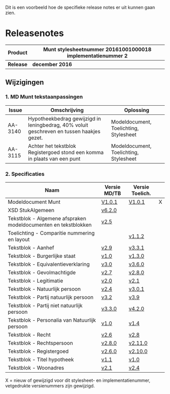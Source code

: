 Dit is een voorbeeld hoe de specifieke release notes er uit kunnen gaan zien.
# Releasenotes


| **Product** | **Munt stylesheetnummer 20161001000018  implementatienummer 2** |
| ---------- | ------------- |
| **Release** | **december 2016** |


## Wijzigingen

### 1. MD Munt tekstaanpassingen

| **Issue** | **Omschrijving** | **Oplossing** |
| --- | --- | --- |
| AA-3140 | Hypotheekbedrag gewijzigd in leningbedrag, 40% voluit geschreven en tussen haakjes gezet. | Modeldocument, Toelichting, Stylesheet |
| AA-3115 | Achter het tekstblok Registergoed stond een komma in plaats van een punt | Modeldocument, Toelichting, Stylesheet |


### 2. Specificaties
| Naam| Versie MD/TB| Versie Toelich.|   |
| --- | --- | --- | --- |
Modeldocument Munt| [V1.0.1](/modeldocumenten/18.%20Hypotheek%20Munt/20161001000018/Modeldocument%20Munt%20v1.0.1.docx)| [V1.0.1](/modeldocumenten/18.%20Hypotheek%20Munt/20161001000018/Toelichting%20modeldocument%20Munt%20hypotheek%20v1.0.1.docx)| X |
XSD StukAlgemeen| [v6.2.0]()| []()|   |
Tekstblok - Algemene afspraken modeldocumenten en tekstblokken | [v2.5](/tekstblokken/Tekstblok%20-%20Algemene%20afspraken%20modeldocumenten%20en%20tekstblokken%20v2.5.docx)| []()|   |
Toelichting - Comparitie nummering en layout | []()| [v1.1.2](/tekstblokken/Toelichting%20-%20Comparitie%20nummering%20en%20layout%20v1.1.2.docx)|   |
Tekstblok - Aanhef | [v2.9](/tekstblokken/Tekstblok%20-%20Aanhef%20v2.9.docx)| [v3.3.1](/tekstblokken/Toelichting%20Tekstblok%20-%20Aanhef%202.9%20-%20v3.3.1.docx)|   |
Tekstblok - Burgerlijke staat | [v1.0](/tekstblokken/Tekstblok%20-%20Burgerlijke%20staat%20v1.0.docx)| [v1.3.0](/tekstblokken/Toelichting%20Tekstblok%20-%20Burgerlijke%20staat%201.0%20-%20v1.3.docx)|   |
Tekstblok - Equivalentieverklaring | [v3.0](/master/tekstblokken/Tekstblok%20-%20Equivalentieverklaring%20v3.0.docx)| [v3.6.0](/tekstblokken/Toelichting%20Tekstblok%20-%20Equivalentieverklaring%203.0%20-%20v3.6.0.docx)|   |
Tekstblok - Gevolmachtigde | [v2.7](/tekstblokken/Tekstblok%20-%20Gevolmachtigde%20v2.7.docx)| [v2.8.0](/tekstblokken/Toelichting%20Tekstblok%20-%20Gevolmachtigde%202.7%20-%20v2.8.0.docx)|   |
Tekstblok - Legitimatie | [v2.0](/tekstblokken/Tekstblok%20-%20Legitimatie%20v2.0.docx)| [v2.1](/tekstblokken/Toelichting%20Tekstblok%20-%20Legitimatie%202.0%20-%20v2.1.docx)|   |
Tekstblok - Natuurlijk persoon | [v2.4](/tekstblokken/Tekstblok%20-%20Natuurlijk%20persoon%20v2.4.docx)| [v3.0.1](/tekstblokken/Toelichting%20Tekstblok%20-%20Natuurlijk%20persoon%202.4%20-%20v3.0.1.docx)|   |
Tekstblok - Partij natuurlijk persoon | [v3.2](/tekstblokken/Tekstblok%20-%20Partij%20natuurlijk%20persoon%20v3.2.docx)| [v3.9](/tekstblokken/Toelichting%20Tekstblok%20-%20Partij%20natuurlijk%20persoon%203.2%20-%20v3.9.docx)|   |
Tekstblok - Partij niet natuurlijk persoon | [v3.3.0](/tekstblokken/Tekstblok%20-%20Partij%20niet%20natuurlijk%20persoon%20v3.3.0.docx)| [v4.2.0](/tekstblokken/Toelichting%20Tekstblok%20-%20Partij%20niet%20natuurlijk%20persoon%203.3.0%20-%20v4.2.0.docx)|   |
Tekstblok - Personalia van Natuurlijk persoon | [v1.0](/tekstblokken/Tekstblok%20-%20Personalia%20van%20Natuurlijk%20persoon%20v1.0.docx)| [v1.4](/master/tekstblokken/Toelichting%20Tekstblok%20-%20Personalia%20van%20Natuurlijk%20persoon%201.0%20-%20v1.4.docx)|   |
Tekstblok - Recht | [v2.6](/tekstblokken/Tekstblok%20-%20Recht%20v2.6.docx)| [v2.8](/tekstblokken/Toelichting%20Tekstblok%20-%20Recht%202.6%20-%20v2.8.docx)|   |
Tekstblok - Rechtspersoon | [v2.8.0](/tekstblokken/Tekstblok%20-%20Rechtspersoon%20v2.8.0.docx)| [v2.11.0](/tekstblokken/Toelichting%20Tekstblok%20-%20Rechtspersoon%202.8.0%20-%20v2.11.0.docx)|   |
Tekstblok - Registergoed | [v2.6.0](/tekstblokken/Tekstblok%20-%20Registergoed%20v2.6.0.docx)| [v2.10.0](/tekstblokken/Toelichting%20Tekstblok%20-%20Registergoed%202.6.0%20-%20v2.10.0.docx)|   |
Tekstblok - Titel hypotheek | [v1.1](/tekstblokken/Tekstblok%20-%20Titel%20hypotheek%20v1.1.docx)| [v1.0](/tekstblokken/Toelichting%20Tekstblok%20-%20Titel%20Hypotheekakten%201.1%20-%20v1.0.docx)|   |
Tekstblok - Woonadres | [v2.1](/tekstblokken/Tekstblok%20-%20Woonadres%20v2.1.docx)| [v2.4](/tekstblokken/Toelichting%20Tekstblok%20-%20Woonadres%202.1%20-%20v2.4.docx)|   |

X = nieuw of gewijzigd voor dit stylesheet- en implementatienummer, vetgedrukte versienummers zijn gewijzigd.
